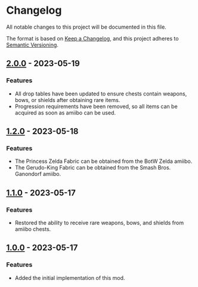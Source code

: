 # Changelog

All notable changes to this project will be documented in this file.

The format is based on [Keep a Changelog](https://keepachangelog.com/en/1.0.0/),
and this project adheres to
[Semantic Versioning](https://semver.org/spec/v2.0.0.html).

## [2.0.0] - 2023-05-19

### Features

- All drop tables have been updated to ensure chests contain weapons, bows, or
  shields after obtaining rare items.
- Progression requirements have been removed, so all items can be acquired as
  soon as amiibo can be used.

## [1.2.0] - 2023-05-18

### Features

- The Princess Zelda Fabric can be obtained from the BotW Zelda amiibo.
- The Gerudo-King Fabric can be obtained from the Smash Bros. Ganondorf amiibo.

## [1.1.0] - 2023-05-17

### Features

- Restored the ability to receive rare weapons, bows, and shields from amiibo
  chests.

## [1.0.0] - 2023-05-17

### Features

- Added the initial implementation of this mod.

[2.0.0]: https://github.com/jordanbtucker/totk-no-loot-boxes/releases/tag/v2.0.0
[1.2.0]: https://github.com/jordanbtucker/totk-no-loot-boxes/releases/tag/v1.2.0
[1.1.0]: https://github.com/jordanbtucker/totk-no-loot-boxes/releases/tag/v1.1.0
[1.0.0]: https://github.com/jordanbtucker/totk-no-loot-boxes/releases/tag/v1.0.0
